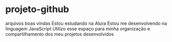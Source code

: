 # projeto-github
arquivos
boas vindas 
Estou estudando na Alura
Estou me desenvolvendo na linguagem JavaScript
Utilizo esse espaço para minha organização e compartilhamento dos meu projetos desenvolvidos
